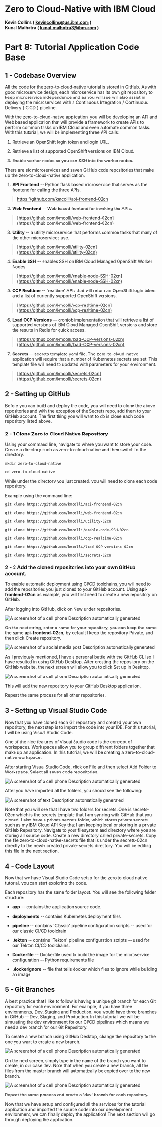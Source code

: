 Zero to Cloud-Native with IBM Cloud
===================================

**Kevin Collins ( kevincollins@us.ibm.com )**  
**Kunal Malhotra ( kunal.malhotra3@ibm.com )**

Part 8: Tutorial Application Code Base 
======================================


1 - Codebase Overview
---------------------

All the code for the zero-to-cloud-native tutorial is stored in GitHub.
As with good microservice design, each microservice has its own git
repository to keep microservice independence and as you will see will
also assist in deploying the microservices with a Continuous Integration
/ Continuous Delivery ( CICD ) pipeline.

With the zero-to-cloud-native application, you will be developing an API
and Web based application that will provide a framework to create APIs
to perform common tasks on IBM Cloud and even automate common tasks.
With this tutorial, we will be implementing three API calls:

1)  Retrieve an OpenShift login token and login URL.

2)  Retrieve a list of supported OpenShift versions on IBM Cloud.

3)  Enable worker nodes so you can SSH into the worker nodes.

There are six microservices and seven GitHub code repositories that make
up the zero-to-cloud-native application.

1)  **API Frontend** -- Python flask based microservice that serves as
    the frontend for calling the three APIs.

> <https://github.com/kmcolli/api-frontend-02cn>

2)  **Web Frontend** -- Web based frontend for invoking the APIs.

> [https://github.com/kmcolli/web-frontend-02cn](https://github.com/kmcolli/web-frontend-02cn)

3)  **Utility** -- a utility microservice that performs common tasks
    that many of the other microservices use.

> [https://github.com/kmcolli/utility-02cn](https://github.com/kmcolli/utility-02cn)

4)  **Enable SSH** -- enables SSH on IBM Cloud Managed OpenShift Worker
    Nodes

> [https://github.com/kmcolli/enable-node-SSH-02cn](https://github.com/kmcolli/enable-node-SSH-02cn)

5)  **OCP Realtime** -- 'realtime' APIs that will return an OpenShift
    login token and a list of currently supported OpenShift versions.

> [https://github.com/kmcolli/ocp-realtime-02cn](https://github.com/kmcolli/ocp-realtime-02cn)

6)  **Load OCP Versions** -- cronjob implementation that will retrieve a
    list of supported versions of IBM Cloud Managed OpenShift versions
    and store the results in Redis for quick access.

> [https://github.com/kmcolli/load-OCP-versions-02cn](https://github.com/kmcolli/load-OCP-versions-02cn)

7)  **Secrets** -- secrets template yaml file. The zero-to-cloud-native
    application will require that a number of Kubernetes secrets are
    set. This template file will need to updated with parameters for
    your environment.

> [https://github.com/kmcolli/secrets-02cn](https://github.com/kmcolli/secrets-02cn)

2 - Setting up GitHub
---------------------

Before you can build and deploy the code, you will need to clone the
above repositories and with the exception of the Secrets repo, add them
to your GitHub account. The first thing you will want to do is clone
each code repository listed above.

### 2 - 1 Clone Zero to Cloud Native Repository

Using your command line, navigate to where you want to store your code.
Create a directory such as zero-to-cloud-native and then switch to the
directory.

```
mkdir zero-to-cloud-native

cd zero-to-cloud-native
```

While under the directory you just created, you will need to clone each
code repository.

Example using the command line:

```
git clone https://github.com/kmcolli/api-frontend-02cn

git clone https://github.com/kmcolli/web-frontend-02cn

git clone https://github.com/kmcolli/utility-02cn

git clone https://github.com/kmcolli/enable-node-SSH-02cn

git clone https://github.com/kmcolli/ocp-realtime-02cn

git clone https://github.com/kmcolli/load-OCP-versions-02cn

git clone https://github.com/kmcolli/secrets-02cn
```

### 2 - 2 Add the cloned repositories into your own GitHub account.

To enable automatic deployment using CI/CD toolchains, you will need to
add the repositories you just cloned to your GitHub account. Using
**api-frontend-02cn** as example, you will first need to create a new
repository on GitHub.

After logging into GitHub, click on New under repositories.

![A screenshot of a cell phone Description automatically
generated](.//media/image1.png)

On the next string, enter a name for your repository, you can keep the
name the same **api-frontend-02cn**, by default I keep the repository
Private, and then click Create repository.

![A screenshot of a social media post Description automatically
generated](.//media/image2.png)

As I previously mentioned, I have a personal battle with the GitHub CLI
so I have resulted in using GitHub Desktop. After creating the
repository on the GitHub website, the next screen will allow you to
click Set up in Desktop.

![A screenshot of a cell phone Description automatically
generated](.//media/image3.png)

This will add the new repository to your GitHub Desktop application.

Repeat the same process for all other repositories.

3 - Setting up Visual Studio Code
---------------------------------

Now that you have cloned each Git repository and created your own
repository, the next step is to import the code into your IDE. For this
tutorial, I will be using Visual Studio Code.

One of the nice features of Visual Studio code is the concept of
workspaces. Workspaces allow you to group different folders together
that make up an application. In this tutorial, we will be creating a
zero-to-cloud-native workspace.

After starting Visual Studio Code, click on File and then select Add
Folder to Workspace. Select all seven code repositories.

![A screenshot of a cell phone Description automatically
generated](.//media/image4.png)

After you have imported all the folders, you should see the following:

![A screenshot of text Description automatically
generated](.//media/image5.png)

Note that you will see that I have two folders for secrets. One is
secrets-02cn which is the secrets template that I am syncing with GitHub
that you cloned. I also have a private secrets folder, which stores
private secrets such as my IBM Cloud API Key that I am keeping local or
storing in a private GitHub Repository. Navigate to your filesystem and
directory where you are storing all source code. Create a new directory
called private-secrets. Copy the file zero-to-cloud-native-secrets file
that is under the secrets-02cn directly to the newly created
private-secrets directory. You will be editing this file in the next
section.

4 - Code Layout
---------------

Now that we have Visual Studio Code setup for the zero to cloud native
tutorial, you can start exploring the code.

Each repository has the same folder layout. You will see the following
folder structure:

-   **app** -- contains the application source code.

-   **deployments** -- contains Kubernetes deployment files

-   **pipeline** -- contains 'Classic' pipeline configuration scripts --
    used for our classic CI/CD toolchain

-   **.tekton** -- contains 'Tekton' pipeline configuration scripts --
    used for our Tekton CI/CD toolchains.

-   **Dockerfile** -- Dockerfile used to build the image for the
    microservice configuration -- Python requirements file

-   **.dockerignore** -- file that tells docker which files to ignore
    while building an image

5 - Git Branches
----------------

A best practice that I like to follow is having a unique git branch for
each Git repository for each environment. For example, if you have three
environments, Dev, Staging and Production, you would have three branches
in GitHub -- Dev, Staging, and Production. In this tutorial, we will be
simulating the dev environment for our CI/CD pipelines which means we
need a dev branch for our Git Repository.

To create a new branch using GitHub Desktop, change the repository to
the one you want to create a new branch.

![A screenshot of a cell phone Description automatically
generated](.//media/image6.png)

On the next screen, simply type in the name of the branch you want to
create, in our case dev. Note that when you create a new branch, all the
files from the master branch will automatically be copied over to the
new branch.

![A screenshot of a cell phone Description automatically
generated](.//media/image7.png)

Repeat the same process and create a 'dev' branch for each repository.

Now that we have setup and configured all the services for the tutorial
application and imported the source code into our development
environment, we can finally deploy the application! The next section
will go through deploying the application.
